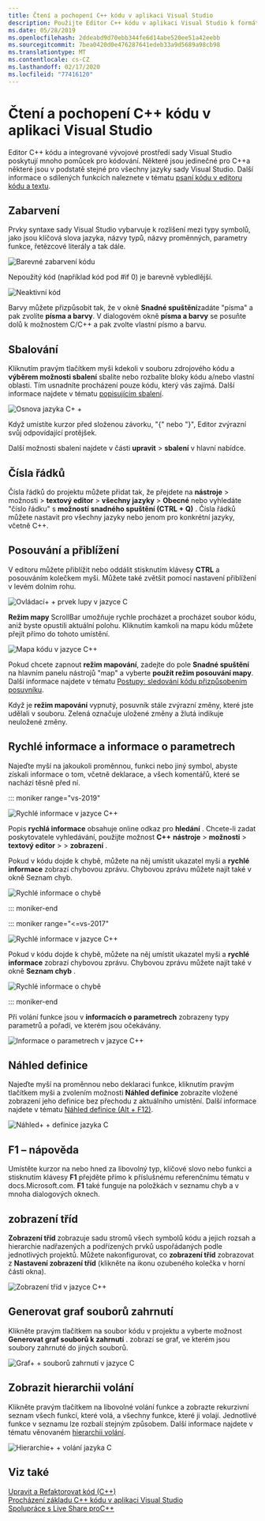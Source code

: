 ```yaml
---
title: Čtení a pochopení C++ kódu v aplikaci Visual Studio
description: Použijte Editor C++ kódu v aplikaci Visual Studio k formátování a pochopení kódu.
ms.date: 05/28/2019
ms.openlocfilehash: 2ddeabd9d70ebb344fe6d14abe520ee51a42eebb
ms.sourcegitcommit: 7bea0420d0e476287641edeb33a9d5689a98cb98
ms.translationtype: MT
ms.contentlocale: cs-CZ
ms.lasthandoff: 02/17/2020
ms.locfileid: "77416120"
---
```

# <a name="read-and-understand-c-code-in-visual-studio"></a>Čtení a pochopení C++ kódu v aplikaci Visual Studio

Editor C++ kódu a integrované vývojové prostředí sady Visual Studio poskytují mnoho pomůcek pro kódování. Některé jsou jedinečné pro C++a některé jsou v podstatě stejné pro všechny jazyky sady Visual Studio. Další informace o sdílených funkcích naleznete v tématu [psaní kódu v editoru kódu a textu](/visualstudio/ide/writing-code-in-the-code-and-text-editor).  

## <a name="colorization"></a>Zabarvení

Prvky syntaxe sady Visual Studio vybarvuje k rozlišení mezi typy symbolů, jako jsou klíčová slova jazyka, názvy typů, názvy proměnných, parametry funkce, řetězcové literály a tak dále.

![Barevné zabarvení kódu](../ide/media/code-outline-colorization.png "C++zabarvení")

Nepoužitý kód (například kód pod #if 0) je barevně vybledlější.

![Neaktivní kód](../ide/media/inactive-code-cpp.png "C++Neaktivní kód")

Barvy můžete přizpůsobit tak, že v okně **Snadné spuštění**zadáte "písma" a pak zvolíte **písma a barvy**. V dialogovém okně **písma a barvy** se posuňte dolů k možnostem C/C++ a pak zvolte vlastní písmo a barvu.

## <a name="outlining"></a>Sbalování

Kliknutím pravým tlačítkem myši kdekoli v souboru zdrojového kódu a **výběrem možnosti sbalení** sbalíte nebo rozbalíte bloky kódu a/nebo vlastní oblasti. Tím usnadníte procházení pouze kódu, který vás zajímá. Další informace najdete v tématu [popisujícím sbalení](/visualstudio/ide/outlining).

![Osnova jazyka C&#43; &#43;](../ide/media/vs2015_cpp_outlining.png "Sbalování")

Když umístíte kurzor před složenou závorku, "{" nebo "}", Editor zvýrazní svůj odpovídající protějšek.

Další možnosti sbalení najdete v části **upravit** > **sbalení** v hlavní nabídce.

## <a name="line-numbers"></a>Čísla řádků

Čísla řádků do projektu můžete přidat tak, že přejdete na **nástroje** > možnosti > **textový editor** > **všechny jazyky** > **Obecné** nebo vyhledáte "číslo řádku" s **možností** **snadného spuštění (CTRL + Q)** . Čísla řádků můžete nastavit pro všechny jazyky nebo jenom pro konkrétní jazyky, včetně C++.

## <a name="scroll-and-zoom"></a>Posouvání a přiblížení

V editoru můžete přiblížit nebo oddálit stisknutím klávesy **CTRL** a posouváním kolečkem myši. Můžete také zvětšit pomocí nastavení přiblížení v levém dolním rohu.

![Ovládací&#43; &#43; prvek lupy v jazyce C](../ide/media/zoom-control.png "Ovládací prvek Lupa")

**Režim mapy** ScrollBar umožňuje rychle procházet a procházet soubor kódu, aniž byste opustili aktuální polohu. Kliknutím kamkoli na mapu kódu můžete přejít přímo do tohoto umístění.

![Mapa kódu v jazyce C&#43;&#43;](../ide/media/vs2015-cpp-code-map.png "Mapa kódu")

Pokud chcete zapnout **režim mapování**, zadejte do pole **Snadné spuštění** na hlavním panelu nástrojů "map" a vyberte **použít režim posouvání mapy**. Další informace najdete v tématu [Postupy: sledování kódu přizpůsobením posuvníku](/visualstudio/ide/how-to-track-your-code-by-customizing-the-scrollbar).

Když je **režim mapování** vypnutý, posuvník stále zvýrazní změny, které jste udělali v souboru. Zelená označuje uložené změny a žlutá indikuje neuložené změny.

## <a name="quick-info-and-parameter-info"></a>Rychlé informace a informace o parametrech

Najeďte myší na jakoukoli proměnnou, funkci nebo jiný symbol, abyste získali informace o tom, včetně deklarace, a všech komentářů, které se nachází těsně před ní.

::: moniker range="vs-2019"

![Rychlé informace v jazyce C&#43;&#43;](../ide/media/quick-info-vs2019.png "Rychlé informace")

Popis **rychlá informace** obsahuje online odkaz pro **hledání** . Chcete-li zadat poskytovatele vyhledávání, použijte možnost **C++** **nástroje** > **možnosti** > **textový editor** >  > **zobrazení** . 

Pokud v kódu dojde k chybě, můžete na něj umístit ukazatel myši a **rychlé informace** zobrazí chybovou zprávu. Chybovou zprávu můžete najít také v okně Seznam chyb.

![Rychlé informace o chybě](../ide/media/quickinfo-on-error.png "Rychlé informace o chybě")

::: moniker-end

::: moniker range="<=vs-2017"

![Rychlé informace v jazyce C&#43;&#43;](../ide/media/quick-info.png "Rychlé informace")

Pokud v kódu dojde k chybě, můžete na něj umístit ukazatel myši a **rychlé informace** zobrazí chybovou zprávu. Chybovou zprávu můžete najít také v okně **Seznam chyb** .

![Rychlé informace o chybě](../ide/media/quickinfo-on-error.png "Rychlé informace o chybě")

::: moniker-end

Při volání funkce jsou v **informacích o parametrech** zobrazeny typy parametrů a pořadí, ve kterém jsou očekávány.

![Informace o parametrech v jazyce C&#43;&#43;](../ide/media/parameter-info.png "Informace o parametrech")

## <a name="peek-definition"></a>Náhled definice

Najeďte myší na proměnnou nebo deklaraci funkce, kliknutím pravým tlačítkem myši a zvolením možnosti **Náhled definice** zobrazíte vložené zobrazení jeho definice bez přechodu z aktuálního umístění. Další informace najdete v tématu [Náhled definice (Alt + F12)](/visualstudio/ide/how-to-view-and-edit-code-by-using-peek-definition-alt-plus-f12).

![Náhled&#43; &#43; definice jazyka C](../ide/media/vs2015_cpp_peek_definition.png "vs2015_cpp_peek_definition")

##  <a name="f1-help"></a>F1 – nápověda

Umístěte kurzor na nebo hned za libovolný typ, klíčové slovo nebo funkci a stisknutím klávesy **F1** přejděte přímo k příslušnému referenčnímu tématu v docs.Microsoft.com. **F1** také funguje na položkách v seznamu chyb a v mnoha dialogových oknech.

## <a name="class-view"></a>zobrazení tříd

**Zobrazení tříd** zobrazuje sadu stromů všech symbolů kódu a jejich rozsah a hierarchie nadřazených a podřízených prvků uspořádaných podle jednotlivých projektů. Můžete nakonfigurovat, co **zobrazení tříd** zobrazovat z **Nastavení zobrazení tříd** (klikněte na ikonu ozubeného kolečka v horní části okna).

![Zobrazení tříd v jazyce C&#43;&#43;](../ide/media/class-view.png "zobrazení tříd")

## <a name="generate-graph-of-include-files"></a>Generovat graf souborů zahrnutí

Klikněte pravým tlačítkem na soubor kódu v projektu a vyberte možnost **Generovat graf souborů k zahrnutí** . zobrazí se graf, ve kterém jsou soubory zahrnuté do jiných souborů.

![Graf&#43; &#43; souborů zahrnutí v jazyce C](../ide/media/vs2015_cpp_include_graph.png "vs2015_cpp_include_graph")

## <a name="view-call-hierarchy"></a>Zobrazit hierarchii volání

Klikněte pravým tlačítkem na libovolné volání funkce a zobrazte rekurzivní seznam všech funkcí, které volá, a všechny funkce, které ji volají. Jednotlivé funkce v seznamu lze rozbalí stejným způsobem. Další informace najdete v tématu věnovaném [hierarchii volání](/visualstudio/ide/reference/call-hierarchy).

![Hierarchie&#43; &#43; volání jazyka C](../ide/media/vs2015_cpp_call_hierarchy.png "vs2015_cpp_call_hierarchy")

## <a name="see-also"></a>Viz také

[Upravit a Refaktorovat kód (C++)](writing-and-refactoring-code-cpp.md)</br>
[Procházení základu C++ kódu v aplikaci Visual Studio](navigate-code-cpp.md)</br>
[Spolupráce s Live Share proC++](live-share-cpp.md)
